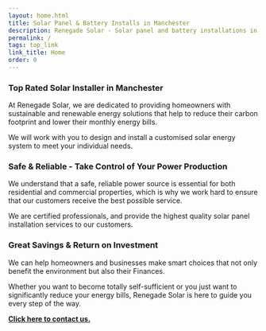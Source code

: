 ```yaml
---
layout: home.html
title: Solar Panel & Battery Installs in Manchester
description: Renegade Solar - Solar panel and battery installations in Manchester
permalink: /
tags: top_link
link_title: Home
order: 0
---
```


### Top Rated Solar Installer in Manchester

At Renegade Solar, we are dedicated to providing homeowners with sustainable and renewable energy solutions that help to reduce their carbon footprint and lower their monthly energy bills.

We will work with you to design and install a customised solar energy system to meet your individual needs.

### Safe & Reliable - Take Control of Your Power Production

We understand that a safe, reliable power source is essential for both residential and commercial properties, which is why we work hard to ensure that our customers receive the best possible service.

We are certified professionals, and provide the highest quality solar panel installation services to our customers.

### Great Savings & Return on Investment

We can help homeowners and businesses make smart choices that not only benefit the environment but also their Finances.

Whether you want to become totally self-sufficient or you just want to significantly reduce your energy bills, Renegade Solar is here to guide you every step of the way.

**[Click here to contact us.](/contact/)**
